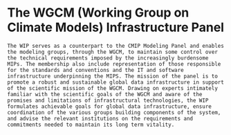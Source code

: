 # The WGCM (Working Group on Climate Models) Infrastructure Panel

	The WIP serves as a counterpart to the CMIP Modeling Panel and enables the modeling groups, through the WGCM, to maintain some control over the technical requirements imposed by the increasingly burdensome MIPs. The membership also include representation of those responsible for the standards and conventions and the IT and software infrastructure underpinning the MIPS. The mission of the panel is to promote a robust and sustainable global data infrastructure in support of the scientific mission of the WGCM. Drawing on experts intimately familiar with the scientific goals of the WGCM and aware of the promises and limitations of infrastructural technologies, the WIP formulates achievable goals for global data infrastructure, ensure coordination of the various groups building components of the system, and advise the relevant institutions on the requirements and commitments needed to maintain its long term vitality.
